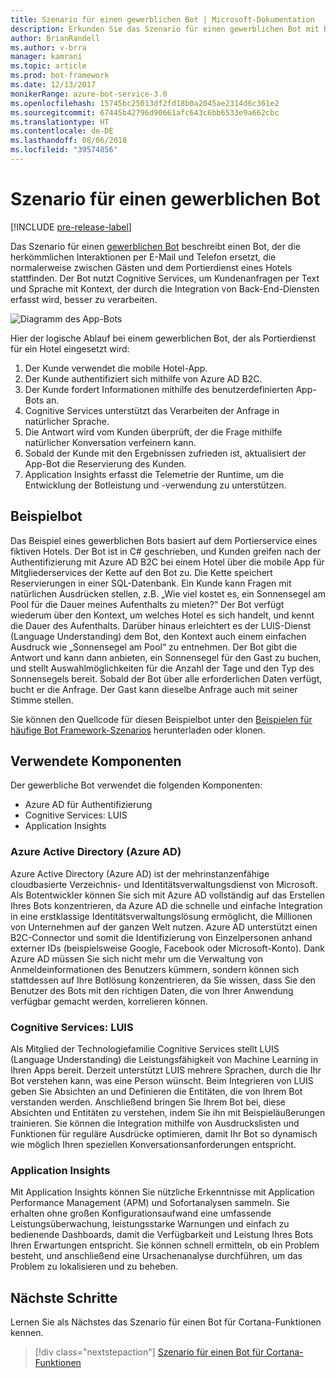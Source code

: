 ```yaml
---
title: Szenario für einen gewerblichen Bot | Microsoft-Dokumentation
description: Erkunden Sie das Szenario für einen gewerblichen Bot mit Bot Framework.
author: BrianRandell
ms.author: v-brra
manager: kamrani
ms.topic: article
ms.prod: bot-framework
ms.date: 12/13/2017
monikerRange: azure-bot-service-3.0
ms.openlocfilehash: 15745bc25013df2fd18b0a2045ae2314d6c361e2
ms.sourcegitcommit: 67445b42796d90661afc643c6bb6533e9a662cbc
ms.translationtype: HT
ms.contentlocale: de-DE
ms.lasthandoff: 08/06/2018
ms.locfileid: "39574856"
---
```

# <a name="commerce-bot-scenario"></a>Szenario für einen gewerblichen Bot

[!INCLUDE [pre-release-label](includes/pre-release-label-v3.md)]

Das Szenario für einen [gewerblichen Bot](bot-service-scenario-commerce.md) beschreibt einen Bot, der die herkömmlichen Interaktionen per E-Mail und Telefon ersetzt, die normalerweise zwischen Gästen und dem Portierdienst eines Hotels stattfinden. Der Bot nutzt Cognitive Services, um Kundenanfragen per Text und Sprache mit Kontext, der durch die Integration von Back-End-Diensten erfasst wird, besser zu verarbeiten.

![Diagramm des App-Bots](~/media/scenarios/bot-service-scenario-commerce-bot.png)

Hier der logische Ablauf bei einem gewerblichen Bot, der als Portierdienst für ein Hotel eingesetzt wird:

1. Der Kunde verwendet die mobile Hotel-App.
2. Der Kunde authentifiziert sich mithilfe von Azure AD B2C.
3. Der Kunde fordert Informationen mithilfe des benutzerdefinierten App-Bots an. 
4. Cognitive Services unterstützt das Verarbeiten der Anfrage in natürlicher Sprache.
5. Die Antwort wird vom Kunden überprüft, der die Frage mithilfe natürlicher Konversation verfeinern kann.
6. Sobald der Kunde mit den Ergebnissen zufrieden ist, aktualisiert der App-Bot die Reservierung des Kunden.
7. Application Insights erfasst die Telemetrie der Runtime, um die Entwicklung der Botleistung und -verwendung zu unterstützen.

## <a name="sample-bot"></a>Beispielbot
Das Beispiel eines gewerblichen Bots basiert auf dem Portierservice eines fiktiven Hotels. Der Bot ist in C# geschrieben, und Kunden greifen nach der Authentifizierung mit Azure AD B2C bei einem Hotel über die mobile App für Mitgliederservices der Kette auf den Bot zu. Die Kette speichert Reservierungen in einer SQL-Datenbank. Ein Kunde kann Fragen mit natürlichen Ausdrücken stellen, z.B. „Wie viel kostet es, ein Sonnensegel am Pool für die Dauer meines Aufenthalts zu mieten?“ Der Bot verfügt wiederum über den Kontext, um welches Hotel es sich handelt, und kennt die Dauer des Aufenthalts. Darüber hinaus erleichtert es der LUIS-Dienst (Language Understanding) dem Bot, den Kontext auch einem einfachen Ausdruck wie „Sonnensegel am Pool“ zu entnehmen. Der Bot gibt die Antwort und kann dann anbieten, ein Sonnensegel für den Gast zu buchen, und stellt Auswahlmöglichkeiten für die Anzahl der Tage und den Typ des Sonnensegels bereit. Sobald der Bot über alle erforderlichen Daten verfügt, bucht er die Anfrage. Der Gast kann dieselbe Anfrage auch mit seiner Stimme stellen.

Sie können den Quellcode für diesen Beispielbot unter den [Beispielen für häufige Bot Framework-Szenarios](https://aka.ms/bot/scenarios) herunterladen oder klonen.

## <a name="components-youll-use"></a>Verwendete Komponenten
Der gewerbliche Bot verwendet die folgenden Komponenten:
-   Azure AD für Authentifizierung
-   Cognitive Services: LUIS
-   Application Insights

### <a name="azure-active-directory-azure-ad"></a>Azure Active Directory (Azure AD)
Azure Active Directory (Azure AD) ist der mehrinstanzenfähige cloudbasierte Verzeichnis- und Identitätsverwaltungsdienst von Microsoft. Als Botentwickler können Sie sich mit Azure AD vollständig auf das Erstellen Ihres Bots konzentrieren, da Azure AD die schnelle und einfache Integration in eine erstklassige Identitätsverwaltungslösung ermöglicht, die Millionen von Unternehmen auf der ganzen Welt nutzen. Azure AD unterstützt einen B2C-Connector und somit die Identifizierung von Einzelpersonen anhand externer IDs (beispielsweise Google, Facebook oder Microsoft-Konto). Dank Azure AD müssen Sie sich nicht mehr um die Verwaltung von Anmeldeinformationen des Benutzers kümmern, sondern können sich stattdessen auf Ihre Botlösung konzentrieren, da Sie wissen, dass Sie den Benutzer des Bots mit den richtigen Daten, die von Ihrer Anwendung verfügbar gemacht werden, korrelieren können.

### <a name="cognitive-services-luis"></a>Cognitive Services: LUIS
Als Mitglied der Technologiefamilie Cognitive Services stellt LUIS (Language Understanding) die Leistungsfähigkeit von Machine Learning in Ihren Apps bereit. Derzeit unterstützt LUIS mehrere Sprachen, durch die Ihr Bot verstehen kann, was eine Person wünscht. Beim Integrieren von LUIS geben Sie Absichten an und Definieren die Entitäten, die von Ihrem Bot verstanden werden. Anschließend bringen Sie Ihrem Bot bei, diese Absichten und Entitäten zu verstehen, indem Sie ihn mit Beispieläußerungen trainieren. Sie können die Integration mithilfe von Ausdruckslisten und Funktionen für reguläre Ausdrücke optimieren, damit Ihr Bot so dynamisch wie möglich Ihren speziellen Konversationsanforderungen entspricht.

### <a name="application-insights"></a>Application Insights
Mit Application Insights können Sie nützliche Erkenntnisse mit Application Performance Management (APM) und Sofortanalysen sammeln. Sie erhalten ohne großen Konfigurationsaufwand eine umfassende Leistungsüberwachung, leistungsstarke Warnungen und einfach zu bedienende Dashboards, damit die Verfügbarkeit und Leistung Ihres Bots Ihren Erwartungen entspricht. Sie können schnell ermitteln, ob ein Problem besteht, und anschließend eine Ursachenanalyse durchführen, um das Problem zu lokalisieren und zu beheben.

## <a name="next-steps"></a>Nächste Schritte
Lernen Sie als Nächstes das Szenario für einen Bot für Cortana-Funktionen kennen.

> [!div class="nextstepaction"]
> [Szenario für einen Bot für Cortana-Funktionen](bot-service-scenario-cortana-skill.md)
